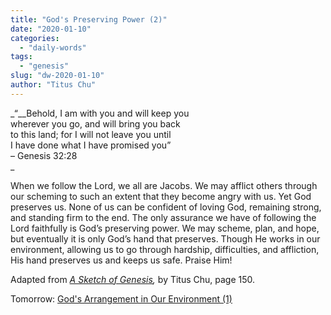 ```yaml
---
title: "God's Preserving Power (2)"
date: "2020-01-10"
categories: 
  - "daily-words"
tags: 
  - "genesis"
slug: "dw-2020-01-10"
author: "Titus Chu"
---
```


_“__Behold, I am with you and will keep you  
wherever you go, and will bring you back  
to this land; for I will not leave you until  
I have done what I have promised you”  
– Genesis 32:28  
_

When we follow the Lord, we all are Jacobs. We may afflict others through our scheming to such an extent that they become angry with us. Yet God preserves us. None of us can be confident of loving God, remaining strong, and standing firm to the end. The only assurance we have of following the Lord faithfully is God’s preserving power. We may scheme, plan, and hope, but eventually it is only God’s hand that preserves. Though He works in our environment, allowing us to go through hardship, difficulties, and affliction, His hand preserves us and keeps us safe. Praise Him!

Adapted from _[A Sketch of Genesis](/book-gen-sketch "Go to the listing for this book."),_ by Titus Chu, page 150.

Tomorrow: [God's Arrangement in Our Environment (1)](/dw-2020-01-11)
